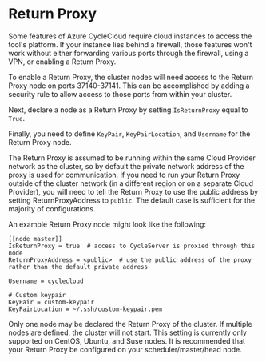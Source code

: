 # Return Proxy

Some features of Azure CycleCloud require cloud instances to access the tool's platform. If your instance lies behind a firewall, those features won't work without either forwarding various
ports through the firewall, using a VPN, or enabling a Return Proxy.

To enable a Return Proxy, the cluster nodes will need access to the Return Proxy
node on ports 37140-37141. This can be accomplished by adding a security
rule to allow access to those ports from within your cluster.

Next, declare a node as a Return Proxy by setting `IsReturnProxy` equal to `True`.

Finally, you need to define `KeyPair`, `KeyPairLocation`, and `Username` for the Return Proxy node.

The Return Proxy is assumed to be running within the same Cloud Provider network as the
cluster, so by default the private network address of the proxy is used for communication.
If you need to run your Return Proxy outside of the cluster network (in a different region
or on a separate Cloud Provider), you will need to tell the Return Proxy to use the public address
by setting ReturnProxyAddress to `public`. The default case is sufficient for the majority of configurations.

An example Return Proxy node might look like the following:

    [[node master]]
    IsReturnProxy = true  # access to CycleServer is proxied through this node
    ReturnProxyAddress = <public>  # use the public address of the proxy rather than the default private address

    Username = cyclecloud

    # Custom keypair
    KeyPair = custom-keypair
    KeyPairLocation = ~/.ssh/custom-keypair.pem

Only one node may be declared the Return Proxy of the cluster. If multiple nodes are defined,
the cluster will not start. This setting is currently only supported on CentOS, Ubuntu, and Suse nodes.
It is recommended that your Return Proxy be configured on your scheduler/master/head node.
